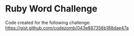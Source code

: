 # Ruby Word Challenge

Code created for the following challenge: https://gist.github.com/codezomb/043e887356b188dae47a
